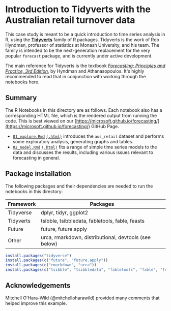 # Introduction to Tidyverts with the Australian retail turnover data

This case study is meant to be a quick introduction to time series analysis in R, using the [**Tidyverts**](https://tidyverts.org) family of R packages. Tidyverts is the work of Rob Hyndman, professor of statistics at Monash University, and his team. The family is intended to be the next-generation replacement for the very popular `forecast` package, and is currently under active development.

The main reference for Tidyverts is the textbook [_Forecasting: Principles and Practice, 3rd Edition_](https://otexts.com/fpp3/), by Hyndman and Athanasopoulos. It's highly recommended to read that in conjunction with working through the notebooks here.

## Summary

The R Notebooks in this directory are as follows. Each notebook also has a corresponding HTML file, which is the rendered output from running the code. This is best viewed on our [https://microsoft.github.io/forecasting/](https://microsoft.github.io/forecasting/) GitHub Page.

- [`01_explore.Rmd`](01_explore.Rmd) [`(.html)`](01_explore.nb.html) introduces the `aus_retail` dataset and performs some exploratory analysis, generating graphs and tables.
- [`02_model.Rmd`](02_model.Rmd) [`(.html)`](02_model.nb.html) fits a range of simple time series models to the data and discusses the results, including various issues relevant to forecasting in general.

## Package installation

The following packages and their dependencies are needed to run the notebooks in this directory:


| Framework | Packages |
| --------- | -------- |
| Tidyverse | dplyr, tidyr, ggplot2 |
| Tidyverts | tsibble, tsibbledata, fabletools, fable, feasts |
| Future    | future, future.apply |
| Other     | urca, rmarkdown, distributional, devtools (see below) |

```r
install.packages("tidyverse")
install.packages(c("future", "future.apply"))
install.packages(c("rmarkdown", "urca"))
install.packages(c("tsibble", "tsibbledata", "fabletools", "fable", "feasts"))
```

## Acknowledgements

Mitchell O'Hara-Wild (@mitchelloharawild) provided many comments that helped improve this example.
